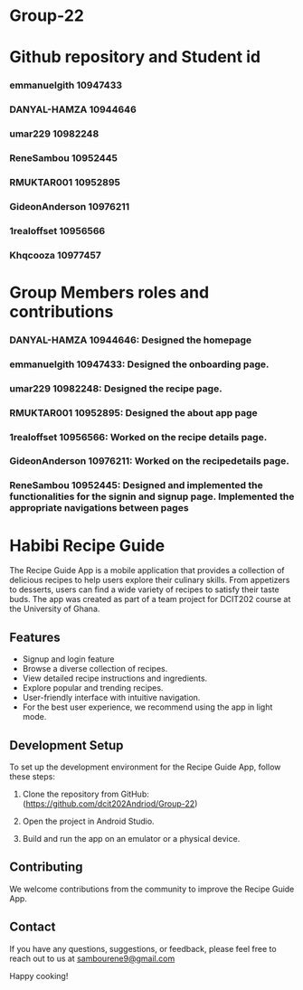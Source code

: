 #  Group-22

# Github repository and Student id 
### emmanuelgith  10947433
### DANYAL-HAMZA 10944646
### umar229    10982248
### ReneSambou 10952445
### RMUKTAR001 10952895
### GideonAnderson 10976211
### 1realoffset 10956566
### Khqcooza   10977457

# Group Members roles and contributions
### DANYAL-HAMZA 10944646: Designed the homepage 
### emmanuelgith  10947433: Designed the onboarding page.
### umar229    10982248: Designed the recipe page.
### RMUKTAR001 10952895: Designed the about app page
### 1realoffset 10956566: Worked on the recipe details page.
### GideonAnderson 10976211: Worked on the recipedetails page.
### ReneSambou 10952445:  Designed and implemented the functionalities for the signin and signup page.  Implemented the appropriate navigations between pages







# Habibi Recipe Guide
The Recipe Guide App is a mobile application that provides a collection of delicious recipes to help users explore their culinary skills. From appetizers to desserts, users can find a wide variety of recipes to satisfy their taste buds.
The app was created as part of a team project for DCIT202 course at the University of Ghana.
## Features

- Signup and login feature
- Browse a diverse collection of recipes.
- View detailed recipe instructions and ingredients.
- Explore popular and trending recipes.
- User-friendly interface with intuitive navigation.
- For the best user experience, we recommend using the app in light mode.

## Development Setup

To set up the development environment for the Recipe Guide App, follow these steps:
1. Clone the repository from GitHub: (https://github.com/dcit202Andriod/Group-22)

2. Open the project in Android Studio.
3. Build and run the app on an emulator or a physical device.

## Contributing

We welcome contributions from the community to improve the Recipe Guide App. 
## Contact

If you have any questions, suggestions, or feedback, please feel free to reach out to us at sambourene9@gmail.com

Happy cooking!


